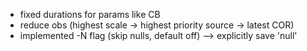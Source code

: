 - fixed durations for params like CB
- reduce obs (highest scale -> highest priority source -> latest COR)
- implemented -N flag (skip nulls, default off) --> explicitly save 'null'
